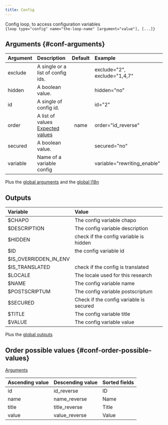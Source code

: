 ```yaml
---
title: Config
---
```


Config loop, to access configuration variables    
`{loop type="config" name="the-loop-name" [argument="value"], [...]}`

## Arguments {#conf-arguments}

| Argument      | Description                                                           | Default | Example                      |
| ------------- |:----------------------------------------------------------------------| :-----: | :----------------------------|
| exclude       | A single or a list of config ids.                                     |         | exclude="2", exclude="1,4,7" |
| hidden        | A boolean value.                                                      |         | hidden="no"                  |
| id            | A single of config id.                                                |         | id="2"                       |
| order         | A list of values <br/> [Expected values](#conf-order-possible-values) | name    | order="id_reverse"           |
| secured       | A boolean value.                                                      |         |  secured="no"                |
| variable      | Name of a variable config                                             |         |  variable="rewriting_enable" |

Plus the [global arguments](./global_arguments) and the [global I18n](./global_arguments_I18n.md)

## Outputs

| Variable                                                                  | Value                                     |
| :-----------------------------------------------------------------------  | :---------------------------------------- |
| $CHAPO                                                                    | The config variable chapo                 |
| $DESCRIPTION                                                              | The config variable description           |
| $HIDDEN                                                                   | check if the config variable is hidden    |
| $ID                                                                       | the config variable id                    |
| $IS_OVERRIDDEN_IN_ENV                                                     |                                           |
| $IS_TRANSLATED                                                            | check if the config is translated         |
| $LOCALE                                                                   | The locale used for this research         |
| $NAME                                                                     | The config variable name                  |
| $POSTSCRIPTUM                                                             | The config variable postscriptum          |
| $SECURED                                                                  | Check if the config variable is secured   |
| $TITLE                                                                    | The config variable title                 |
| $VALUE                                                                    | The config variable value                 |

Plus the [global outputs](./global_outputs)

## Order possible values {#conf-order-possible-values}
[Arguments](#conf-arguments)

| Ascending value                  | Descending value  | Sorted fields |
|----------------------------------|-------------------|:--------------|
| id                               | id_reverse        | ID            |
| name                             | name_reverse      | Name          |
| title                            | title_reverse     | Title         |
| value                            | value_reverse     | Value         |
